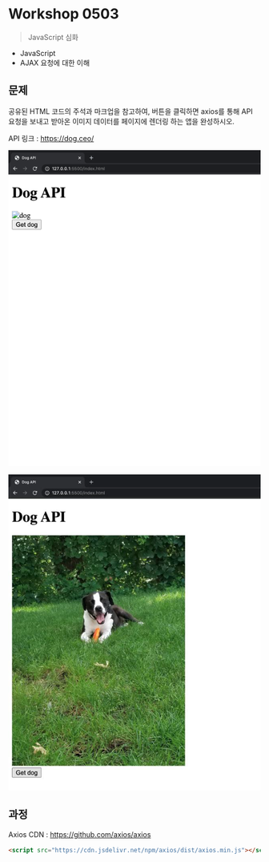 # Workshop 0503

> JavaScript 심화



* JavaScript
* AJAX 요청에 대한 이해



## 문제

공유된 HTML 코드의 주석과 마크업을 참고하여, 버튼을 클릭하면 axios를 통해 API 요청을 보내고 받아온 이미지 데이터를 페이지에 렌더링 하는 앱을 완성하시오.

API 링크 : https://dog.ceo/

![image-20210503171117379](Workshop_0503.assets/image-20210503171117379.png)

![image-20210503171120948](Workshop_0503.assets/image-20210503171120948.png)



## 과정



Axios  CDN : https://github.com/axios/axios

```html
<script src="https://cdn.jsdelivr.net/npm/axios/dist/axios.min.js"></script>
```

